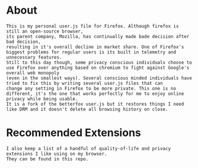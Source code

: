 # About
    This is my personal user.js file for Firefox. Although firefox is still an open-source browser,
    its parent company, Mozilla, has continually made bade decision after bad decision, 
    resulting in it's overall decline in market share. One of Firefox's biggest problems for regular users is its built in telemetry and unnecessary features.
    Still to this day though, some privacy conscious individuals choose to use Firefox over anything based on chromium to fight against Google's overall web monopoly
    (even in the smallest ways). Several conscious minded individuals have tried to fix this by writing several user.js files that can 
    change any setting in Firefox to be more private. This one is no different, it's the one that works perfectly for me to enjoy online privacy while being usable. 
    It is a fork of the betterfox user.js but it restores things I need like DRM and it doesn't delete all browsing history on close.

# Recommended Extensions
    I also keep a list of a handful of quality-of-life and privacy extensions I like using on my browser.
    They can be found in this repo.
